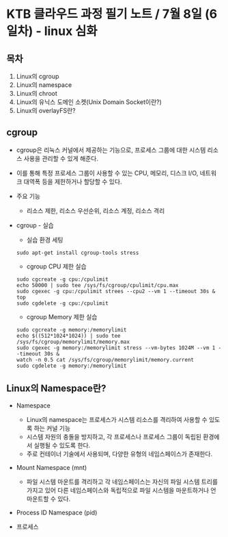 # KTB 클라우드 과정 필기 노트 / 7월 8일 (6일차) - linux 심화


## 목차
1. Linux의 cgroup
2. Linux의 namespace
3. Linux의 chroot
4. Linux의 유닉스 도메인 소켓(Unix Domain Socket이란?)
5. Linux의 overlayFS란?


## cgroup
- cgroup은 리눅스 커널에서 제공하는 기능으로, 프로세스 그룹에 대한 시스템 리소스 사용을 관리할 수 있게 해준다.
- 이를 통해 특정 프로세스 그룹이 사용할 수 있는 CPU, 메모리, 디스크 I/O, 네트워크 대역폭 등을 제한하거나 할당할 수 있다.

- 주요 기능
    - 리소스 제한, 리소스 우선순위, 리소스 계정, 리소스 격리

- cgroup - 실습
    - 실습 환경 세팅
    ```
    sudo apt-get install cgroup-tools stress
    ```
    - cgroup CPU 제한 실습
    ```
    sudo cgcreate -g cpu:/cpulimit
    echo 50000 | sudo tee /sys/fs/cgroup/cpulimit/cpu.max
    sudo cgexec -g cpu:/cpulimit strees --cpu2 --vm 1 --timeout 30s & top
    sudo cgdelete -g cpu:/cpulimit
    ```
    - cgroup Memory 제한 실습
    ```
    sudo cgcreate -g memory:/memorylimit
    echo $((512*1024*1024)) | sudo tee /sys/fs/cgroup/memorylimit/memory.max
    sudo cgexec -g memory:/memorylimit stress --vm-bytes 1024M --vm 1 --timeout 30s &
    watch -n 0.5 cat /sys/fs/cgroup/memorylimit/memory.current
    sudo cgdelete -g memory:/memorylimit
    ```

## Linux의 Namespace란?

- Namespace
    - Linux의 namespace는 프로세스가 시스템 리소스를 격리하여 사용할 수 있도록 하는 커널 기능
    - 시스템 자원의 충돌을 방지하고, 각 프로세스나 프로세스 그룹이 독립된 환경에서 실행될 수 있도록 한다.
    - 주로 컨테이너 기술에서 사용되며, 다양한 유형의 네임스페이스가 존재한다.

- Mount Namespace (mnt)
    - 파일 시스템 마운트를 격리하고 각 네임스페이스는 자신의 파일 시스템 트리를 가지고 있어 다른 네임스페이스와 독립적으로 파일 시스템을 마운트하거나 언마운트할 수 있다.

- Process ID Namespace (pid)
 - 프로세스


 
















